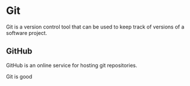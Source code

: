 # Git



Git is a version control tool that can be used to keep track of versions of a software project.



## GitHub



GitHub is an online service for hosting git repositories.



Git is good